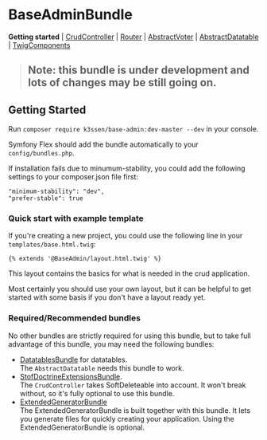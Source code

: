 BaseAdminBundle
=====================

**Getting started**
| [CrudController](CrudController.md#BaseAdminBundle)
| [Router](Router.md#BaseAdminBundle)
| [AbstractVoter](AbstractVoter.md#BaseAdminBundle)
| [AbstractDatatable](AbstractDatatable.md#BaseAdminBundle)
| [TwigComponents](TwigComponents.md#BaseAdminBundle)

> ## Note: this bundle is under development and lots of changes may be still going on.

## Getting Started

Run `composer require k3ssen/base-admin:dev-master --dev` in your console.

Symfony Flex should add the bundle automatically to your `config/bundles.php`.

If installation fails due to minumum-stability, you could add the 
following settings to your composer.json file first:
    
    "minimum-stability": "dev",
    "prefer-stable": true 

### Quick start with example template

If you're creating a new project, you could use the following line
in your `templates/base.html.twig`:

    {% extends '@BaseAdmin/layout.html.twig' %}
    
This layout contains the basics for what is needed in the crud application.

Most certainly you should use your own layout, but it can be helpful to
get started with some basis if you don't have a layout ready yet. 

### Required/Recommended bundles

No other bundles are strictly required for using this bundle, but to
take full advantage of this bundle, you may need
the following bundles:

- [DatatablesBundle](https://github.com/stwe/DatatablesBundle)
for datatables.  
The `AbstractDatatable` needs this bundle to work.
- [StofDoctrineExtensionsBundle](http://symfony.com/doc/master/bundles/StofDoctrineExtensionsBundle/index.html).  
The `CrudController` takes SoftDeleteable into account. It won't break
without, so it's fully optional to use this bundle.
- [ExtendedGeneratorBundle](https://github.com/k3ssen/ExtendedGeneratorBundle)  
The ExtendedGeneratorBundle is built together with this bundle. It
lets you generate files for quickly creating your application.
Using the ExtendedGeneratorBundle is optional.